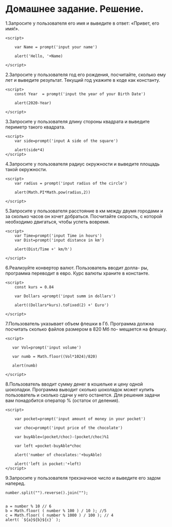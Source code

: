 # Домашнее задание. Решение.
    

1.Запросите у пользователя его имя и выведите в ответ:
«Привет, его имя!».

    <script>

        var Name = prompt('input your name')

        alert('Hello, '+Name)

    </script>

2.Запросите у пользователя год его рождения, посчитайте,
сколько ему лет и выведите результат. Текущий год укажите
в коде как константу.

    <script>
        const Year  = prompt('input the year of your Birth Date')

        alert(2020-Year)

    </script>

3.Запросите у пользователя длину стороны квадрата и выведите периметр такого квадрата.


    <script>
        var side=prompt('input A side of the square')

        alert(side*4)
    </script>

4.Запросите у пользователя радиус окружности и выведите
площадь такой окружности.

    <script>
        var radius = prompt('input radius of the circle')

        alert(Math.PI*Math.pow(radius,2))

    </script>

5.Запросите у пользователя расстояние в км между двумя
городами и за сколько часов он хочет добраться. Посчитайте скорость, с которой необходимо двигаться, чтобы успеть вовремя.

    <script>
        var Time=prompt('input Time in hours')
        var Dist=prompt('input distance in km')

        alert(Dist/Time +' km/h')

    </script>

6.Реализуйте конвертор валют. Пользователь вводит долла-
ры, программа переводит в евро. Курс валюты храните в
константе.

    <script>
        const kurs = 0.84

        var Dollars =prompt('input summ in dollars')

        alert((Dollars*kurs).toFixed(2) +' Euro')

    </script>

7.Пользователь указывает объем флешки в Гб. Программа
должна посчитать сколько файлов размером в 820 Мб по-
мещается на флешку.

    <script>

       var Vol=prompt('input volume')

       var numb = Math.floor((Vol*1024)/820)

       alert(numb)

    </script>

8.Пользователь вводит сумму денег в кошельке и цену одной
шоколадки. Программа выводит сколько шоколадок может
купить пользователь и сколько сдачи у него останется.
Для решения задачи вам понадобится
оператор % (остаток от деления).

    <script>
        
        var pocket=prompt('input amount of money in your pocket')

        var choc=prompt('input price of the chocolate')

        var buyAble=(pocket/choc)-(pocket/choc)%1

        var left =pocket-buyAble*choc 

        alert('number of chocolates:'+buyAble)

        alert('left in pocket:'+left)       
    </script>


9.Запросите у пользователя трехзначное число и выведите
его задом наперед.

    number.split("").reverse().join("");


    a = number % 10 // 6
    b = Math.floor( ( number % 100 ) / 10 ); //5
    c = Math.floor( ( number % 1000 ) / 100 ); // 4
    alert( `${a}${b}${c}` );








